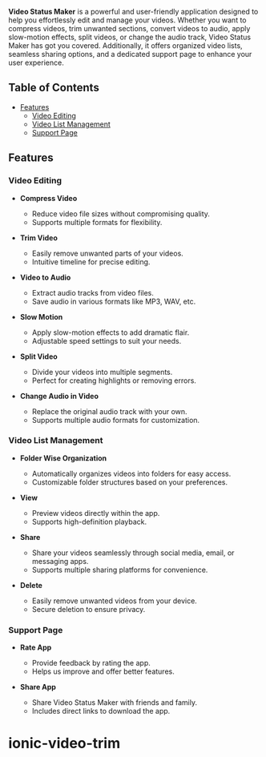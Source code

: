 
**Video Status Maker** is a powerful and user-friendly application designed to help you effortlessly edit and manage your videos. Whether you want to compress videos, trim unwanted sections, convert videos to audio, apply slow-motion effects, split videos, or change the audio track, Video Status Maker has got you covered. Additionally, it offers organized video lists, seamless sharing options, and a dedicated support page to enhance your user experience.

## Table of Contents

- [Features](#features)
  - [Video Editing](#video-editing)
  - [Video List Management](#video-list-management)
  - [Support Page](#support-page)

## Features

### Video Editing

- **Compress Video**
  - Reduce video file sizes without compromising quality.
  - Supports multiple formats for flexibility.

- **Trim Video**
  - Easily remove unwanted parts of your videos.
  - Intuitive timeline for precise editing.

- **Video to Audio**
  - Extract audio tracks from video files.
  - Save audio in various formats like MP3, WAV, etc.

- **Slow Motion**
  - Apply slow-motion effects to add dramatic flair.
  - Adjustable speed settings to suit your needs.

- **Split Video**
  - Divide your videos into multiple segments.
  - Perfect for creating highlights or removing errors.

- **Change Audio in Video**
  - Replace the original audio track with your own.
  - Supports multiple audio formats for customization.

### Video List Management

- **Folder Wise Organization**
  - Automatically organizes videos into folders for easy access.
  - Customizable folder structures based on your preferences.

- **View**
  - Preview videos directly within the app.
  - Supports high-definition playback.

- **Share**
  - Share your videos seamlessly through social media, email, or messaging apps.
  - Supports multiple sharing platforms for convenience.

- **Delete**
  - Easily remove unwanted videos from your device.
  - Secure deletion to ensure privacy.

### Support Page

- **Rate App**
  - Provide feedback by rating the app.
  - Helps us improve and offer better features.

- **Share App**
  - Share Video Status Maker with friends and family.
  - Includes direct links to download the app.

# ionic-video-trim
